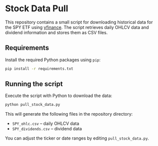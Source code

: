 # Stock Data Pull

This repository contains a small script for downloading historical data for the
SPY ETF using [yfinance](https://github.com/ranaroussi/yfinance). The script
retrieves daily OHLCV data and dividend information and stores them as CSV
files.

## Requirements

Install the required Python packages using `pip`:

```bash
pip install -r requirements.txt
```

## Running the script

Execute the script with Python to download the data:

```bash
python pull_stock_data.py
```

This will generate the following files in the repository directory:

* `SPY_ohlc.csv` – daily OHLCV data
* `SPY_dividends.csv` – dividend data

You can adjust the ticker or date ranges by editing `pull_stock_data.py`.
